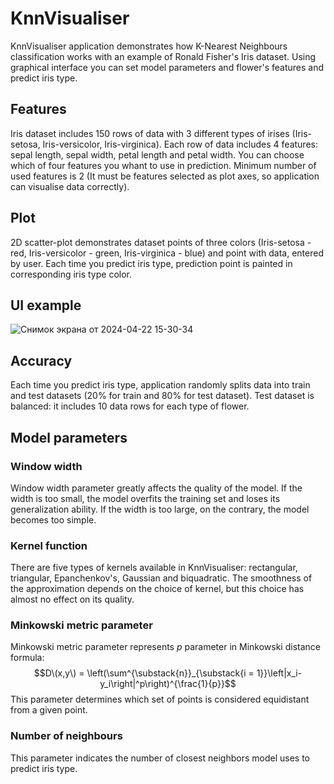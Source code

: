 # KnnVisualiser
KnnVisualiser application demonstrates how K-Nearest Neighbours classification works with an example of Ronald Fisher's Iris dataset. Using graphical interface you can set model parameters and flower's features and predict iris type.
## Features 
Iris dataset includes 150 rows of data with 3 different types of irises (Iris-setosa, Iris-versicolor, Iris-virginica). Each row of data includes 4 features: sepal length, sepal width, petal length and petal width. You can choose which of four features you whant to use in prediction. Minimum number of used features is 2 (It must be features selected as plot axes, so application can visualise data correctly).
## Plot 
2D scatter-plot demonstrates dataset points of three colors (Iris-setosa - red, Iris-versicolor - green, Iris-virginica - blue) and point with data, entered by user. Each time you predict iris type, prediction point is painted in corresponding iris type color. 
## UI example
![Снимок экрана от 2024-04-22 15-30-34](https://github.com/EL96cpp/KnnVisualiser/assets/120955824/94427061-ce7a-4a73-8fce-c881161e8122)

## Accuracy 
Each time you predict iris type, application randomly splits data into train and test datasets (20% for train and 80% for test dataset). Test dataset is balanced: it includes 10 data rows for each type of flower.
## Model parameters
### Window width
Window width parameter greatly affects the quality of the model. If the width is too small, the model overfits the training set and loses its generalization ability. If the width is too large, on the contrary, the model becomes too simple.
### Kernel function
There are five types of kernels available in KnnVisualiser: rectangular, triangular, Epanchenkov's, Gaussian and biquadratic. The smoothness of the approximation depends on the choice of kernel, but this choice has almost no effect on its quality.
### Minkowski metric parameter
Minkowski metric parameter represents $p$ parameter in Minkowski distance formula: $$D\(x,y\) = \left(\sum^{\substack{n}}_{\substack{i = 1}}\left|x_i-y_i\right|^p\right)^{\frac{1}{p}}$$
This parameter determines which set of points is considered equidistant from a given point.
### Number of neighbours
This parameter indicates the number of closest neighbors model uses to predict iris type.
